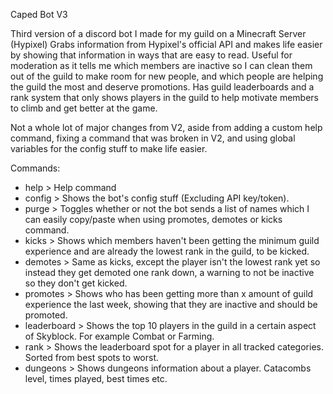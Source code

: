 Caped Bot V3

Third version of a discord bot I made for my guild on a Minecraft Server (Hypixel)
Grabs information from Hypixel's official API and makes life easier by showing that information in ways that are easy to read.
Useful for moderation as it tells me which members are inactive so I can clean them out of the guild to make room for new people, and which people
are helping the guild the most and deserve promotions.
Has guild leaderboards and a rank system that only shows players in the guild to help motivate members to climb and get better at the game.

Not a whole lot of major changes from V2, aside from adding a custom help command, fixing a command that was broken in V2, and using
global variables for the config stuff to make life easier.

Commands:
 - help > Help command
 - config > Shows the bot's config stuff (Excluding API key/token).
 - purge > Toggles whether or not the bot sends a list of names which I can easily copy/paste when using promotes, demotes or kicks command.
 - kicks > Shows which members haven't been getting the minimum guild experience and are already the lowest rank in the guild, to be kicked.
 - demotes > Same as kicks, except the player isn't the lowest rank yet so instead they get demoted one rank down, a warning to not be inactive so they don't get kicked.
 - promotes > Shows who has been getting more than x amount of guild experience the last week, showing that they are inactive and should be promoted.
 - leaderboard <skill> > Shows the top 10 players in the guild in a certain aspect of Skyblock. For example Combat or Farming.
 - rank <player> > Shows the leaderboard spot for a player in all tracked categories. Sorted from best spots to worst.
 - dungeons <player> > Shows dungeons information about a player. Catacombs level, times played, best times etc.
